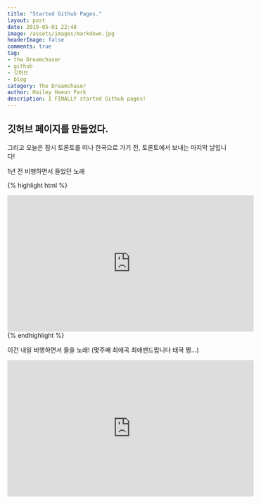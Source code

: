 ```yaml
---
title: "Started Github Pages."
layout: post
date: 2019-05-01 22:48
image: /assets/images/markdown.jpg
headerImage: false
comments: true
tag:
- the Dreamchaser
- github
- 깃허브
- blog
category: The Dreamchaser
author: Hailey Haeun Park
description: I FINALLY started Github pages!
---
```


## 깃허브 페이지를 만들었다.

그리고 오늘은 잠시 토론토를 떠나 한국으로 가기 전, 토론토에서 보내는 마지막 날입니다!

1년 전 비행하면서 들었던 노래


{% highlight html %}
<iframe width="560" height="310" src="https://www.youtube.com/embed/r7XhWUDj-Ts" frameborder="0" allowfullscreen></iframe>
{% endhighlight %}



이건 내일 비행하면서 들을 노래! (몇주째 최애곡 최애밴드랍니다 태국 짱...)

<iframe width="560" height="310" src="https://www.youtube.com/embed/r7XhWUDj-Ts" frameborder="0" allowfullscreen></iframe>
